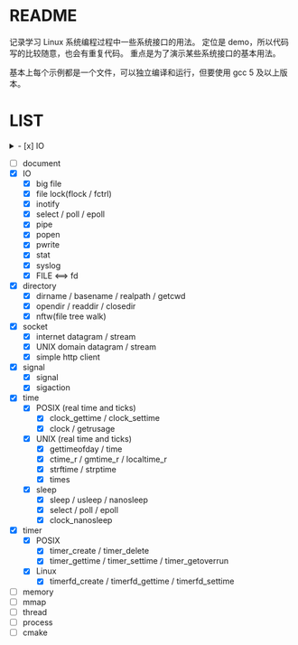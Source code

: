 README
========

记录学习 Linux 系统编程过程中一些系统接口的用法。
定位是 demo，所以代码写的比较随意，也会有重复代码。
重点是为了演示某些系统接口的基本用法。

基本上每个示例都是一个文件，可以独立编译和运行，但要使用 gcc 5 及以上版本。


LIST
==========

<details>
	<summary>- [x] IO</summary>

	- [x] inotify
	- [x] select / poll / epoll
	- [x] pipe
	- [x] popen
	- [x] pwrite
	- [x] stat
	- [x] syslog
	- [x] FILE <==> fd
</details>


- [ ] document
- [x] IO
	- [x] big file
	- [x] file lock(flock / fctrl)
	- [x] inotify
	- [x] select / poll / epoll
	- [x] pipe
	- [x] popen
	- [x] pwrite
	- [x] stat
	- [x] syslog
	- [x] FILE <==> fd
- [x] directory
	- [x] dirname / basename / realpath / getcwd
	- [x] opendir / readdir / closedir
	- [x] nftw(file tree walk)
- [x] socket
	- [x] internet datagram / stream
	- [x] UNIX domain datagram / stream
	- [x] simple http client
- [x] signal
	- [x] signal
	- [x] sigaction
- [x] time
	- [x] POSIX (real time and ticks)
		- [x] clock_gettime / clock_settime
		- [x] clock / getrusage
	- [x] UNIX (real time and ticks)
		- [x] gettimeofday / time
		- [x] ctime_r / gmtime_r / localtime_r
		- [x] strftime / strptime
		- [x] times
	- [x] sleep
		- [x] sleep / usleep / nanosleep
		- [x] select / poll / epoll
		- [x] clock_nanosleep
- [x] timer
	- [x] POSIX
		- [x] timer_create / timer_delete
		- [x] timer_gettime / timer_settime / timer_getoverrun
	- [x] Linux
		- [x] timerfd_create / timerfd_gettime / timerfd_settime
- [ ] memory
- [ ] mmap
- [ ] thread
- [ ] process
- [ ] cmake

